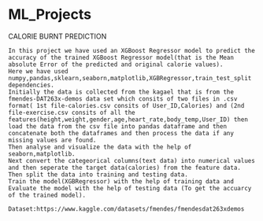 # ML_Projects

CALORIE BURNT PREDICTION

    In this project we have used an XGBoost Regressor model to predict the accuracy of the trained XGBoost Regressor model(that is the Mean absolute Error of the predicted and original calorie values).
    Here we have used numpy,pandas,sklearn,seaborn,matplotlib,XGBRegressor,train_test_split dependencies.
    Initially the data is collected from the kagael that is from the fmendes-DAT263x-demos data set which consits of two files in .csv format( 1st file-calories.csv consits of User_ID,Calories) and (2nd file-exercise.csv consits of all the features(height,weight,gender,age,heart_rate,body_temp,User_ID) then load the data from the csv file into pandas dataframe and then concatenate both the dataframes and then process the data if any missing values are found.
    Then analyse and visualize the data with the help of seaborn,matplotlib.
    Next convert the categeorical columns(text data) into numerical values and then seperate the target data(calories) from the feature data.
    Then split the data into training and testing data.
    Train the model(XGBRegressor) with the help of training data and Evaluate the model with the help of testing data (To get the accuarcy of the trained model).
    
    Dataset:https://www.kaggle.com/datasets/fmendes/fmendesdat263xdemos
    
    
